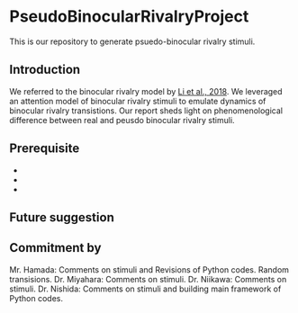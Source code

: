 # PseudoBinocularRivalryProject
This is our repository to generate psuedo-binocular rivalry stimuli.

## Introduction

We referred to the binocular rivalry model by [Li et al., 2018](http://www.pnas.org/content/114/30/E6192). We leveraged an attention model of binocular rivalry stimuli to emulate dynamics of binocular rivalry transistions. Our report sheds light on phenomenological difference between real and peusdo binocular rivalry stimuli.


## Prerequisite
-
-
-

## Future suggestion

## Commitment by
Mr. Hamada: Comments on stimuli and Revisions of Python codes. Random transisions.
Dr. Miyahara: Comments on stimuli.
Dr. Niikawa: Comments on stimuli.
Dr. Nishida: Comments on stimuli and building main framework of Python codes.
